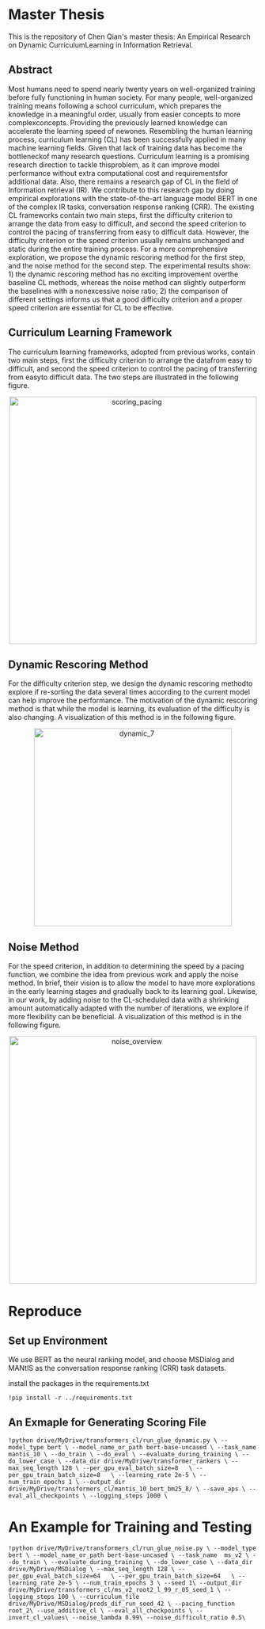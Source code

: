 # Master Thesis
This is the repository of Chen Qian's master thesis: An Empirical Research on Dynamic CurriculumLearning in Information Retrieval.

## Abstract
Most humans need to spend nearly twenty years on well-organized training before fully functioning in human society. For many people, well-organized training means following a school curriculum, which prepares the knowledge in a meaningful order, usually from easier concepts to more complexconcepts. Providing the previously learned knowledge can accelerate the learning speed of newones. Resembling the human learning process, curriculum learning (CL) has been successfully applied in many machine learning fields. Given that lack of training data has become the bottleneckof many research questions. Curriculum learning is a promising research direction to tackle thisproblem, as it can improve model performance without extra computational cost and requirementsfor additional data. Also, there remains a research gap of CL in the field of Information retrieval (IR). We contribute to this research gap by doing empirical explorations with the state-of-the-art language model BERT in one of the complex IR tasks, conversation response ranking (CRR). The existing CL frameworks contain two main steps, first the difficulty criterion to arrange the data from easy to difficult, and second the speed criterion to control the pacing of transferring from easy to difficult data. However, the difficulty criterion or the speed criterion usually remains unchanged and static during the entire training process. For a more comprehensive exploration, we propose the dynamic rescoring method for the first step, and the noise method for the second step. The experimental results show: 1) the dynamic rescoring method has no exciting improvement overthe baseline CL methods, whereas the noise method can slightly outperform the baselines with a nonexcessive noise ratio; 2) the comparison of different settings informs us that a good difficulty criterion and a proper speed criterion are essential for CL to be effective.

## Curriculum Learning Framework
The curriculum learning frameworks, adopted from previous works, contain two main steps, first the difficulty criterion to arrange the datafrom easy to difficult, and second the speed criterion to control the pacing of transferring from easyto difficult data. The two steps are illustrated in the following figure.

<p align="center">
  <img width="500" alt="scoring_pacing" src="https://user-images.githubusercontent.com/56640848/133944675-56da538b-2ff9-4043-a446-8e097d85bf17.png">
</p>

## Dynamic Rescoring Method
For the difficulty criterion step, we design the dynamic rescoring methodto explore if  re-sorting  the  data  several  times  according  to  the  current  model  can  help  improve  the performance. The motivation of the dynamic rescoring method is that while the model is learning, its evaluation of the difficulty is also changing. A visualization of this method is in the following figure.

<p align="center">
  <img width="400" alt="dynamic_7" src="https://user-images.githubusercontent.com/56640848/133944635-6224b18d-d374-4f8b-b31c-fec576e6222a.png">
</p>  

## Noise Method
For the speed criterion, in addition to determining the speed by a pacing function, we combine the idea from previous work and apply the noise method. In brief, their vision is to allow the model to have more explorations in the early learning stages and gradually back to its learning goal. Likewise, in our work, by adding noise to the CL-scheduled data with a shrinking amount automatically adapted with the number of iterations, we explore if more flexibility can be beneficial. A visualization of this method is in the following figure.

<p align="center">
  <img width="500" alt="noise_overview" src="https://user-images.githubusercontent.com/56640848/133944627-e5e2a40a-8e7e-4513-a9b5-c7a44e5881de.png">
</p>

# Reproduce
## Set up Environment
We use BERT as the neural ranking model, and choose MSDialog and MANtIS as the conversation response ranking (CRR) task datasets.

install the packages in the requirements.txt

`!pip install -r ../requirements.txt`

## An Exmaple for Generating Scoring File

`!python drive/MyDrive/transformers_cl/run_glue_dynamic.py \
    --model_type bert \
    --model_name_or_path bert-base-uncased \
    --task_name  mantis_10 \
    --do_train \
    --do_eval \
    --evaluate_during_training \
    --do_lower_case \
    --data_dir drive/MyDrive/transformer_rankers \
    --max_seq_length 128 \
    --per_gpu_eval_batch_size=8   \
    --per_gpu_train_batch_size=8   \
    --learning_rate 2e-5 \
    --num_train_epochs 1 \
    --output_dir drive/MyDrive/transformers_cl/mantis_10_bert_bm25_8/ \
    --save_aps \
    --eval_all_checkpoints \
    --logging_steps 1000 \
    `

# An Example for Training and Testing

`!python drive/MyDrive/transformers_cl/run_glue_noise.py \
    --model_type bert \
    --model_name_or_path bert-base-uncased \
    --task_name  ms_v2 \
    --do_train \
    --evaluate_during_training \
    --do_lower_case \
    --data_dir drive/MyDrive/MSDialog \
    --max_seq_length 128 \
    --per_gpu_eval_batch_size=64   \
    --per_gpu_train_batch_size=64   \
    --learning_rate 2e-5 \
    --num_train_epochs 3 \
    --seed 1\
    --output_dir drive/MyDrive/transformers_cl/ms_v2_root2_l_99_r_05_seed_1 \
    --logging_steps 100 \
    --curriculum_file  drive/MyDrive/MSDialog/preds_dif_run_seed_42 \
    --pacing_function root_2\
    --use_additive_cl \
    --eval_all_checkpoints \
    --invert_cl_values\
    --noise_lambda 0.99\
    --noise_difficult_ratio 0.5\
    `
